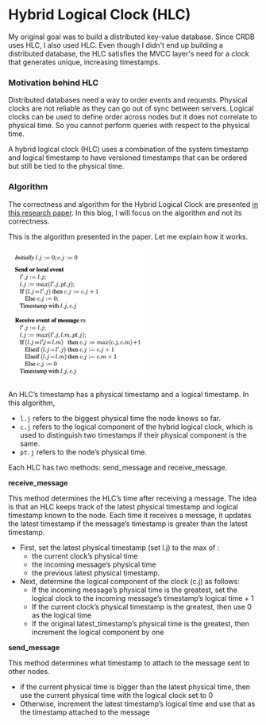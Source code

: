 # Hybrid Logical Clock (HLC)

My original goal was to build a distributed key-value database. Since CRDB uses HLC, I also used HLC. Even though I didn't end up building a distributed database, the HLC satisfies the MVCC layer's need for a clock that generates unique, increasing timestamps.

### Motivation behind HLC

Distributed databases need a way to order events and requests. Physical clocks are not reliable as they can go out of sync between servers. Logical clocks can be used to define order across nodes but it does not correlate to physical time. So you cannot perform queries with respect to the physical time.

A hybrid logical clock (HLC) uses a combination of the system timestamp and logical timestamp to have versioned timestamps that can be ordered but still be tied to the physical time.

### Algorithm

The correctness and algorithm for the Hybrid Logical Clock are presented [in this research paper](https://cse.buffalo.edu/tech-reports/2014-04.pdf). In this blog, I will focus on the algorithm and not its correctness.

This is the algorithm presented in the paper. Let me explain how it works.

<img src="../images/hlc.png" width="55%">

An HLC’s timestamp has a physical timestamp and a logical timestamp. In this algorithm,

- `l.j` refers to the biggest physical time the node knows so far.
- `c.j` refers to the logical component of the hybrid logical clock, which is used to distinguish two timestamps if their physical component is the same.
- `pt.j` refers to the node’s physical time.

Each HLC has two methods: send_message and receive_message.

**receive_message**

This method determines the HLC’s time after receiving a message. The idea is that an HLC keeps track of the latest physical timestamp and logical timestamp known to the node. Each time it receives a message, it updates the latest timestamp if the message’s timestamp is greater than the latest timestamp.

- First, set the latest physical timestamp (set l.j) to the max of :
  - the current clock’s physical time
  - the incoming message’s physical time
  - the previous latest physical timestamp.
- Next, determine the logical component of the clock (c.j) as follows:
  - If the incoming message’s physical time is the greatest, set the logical clock to the incoming message’s timestamp’s logical time + 1
  - If the current clock’s physical timestamp is the greatest, then use 0 as the logical time
  - If the original latest_timestamp’s physical time is the greatest, then increment the logical component by one

**send_message**

This method determines what timestamp to attach to the message sent to other nodes.

- if the current physical time is bigger than the latest physical time, then use the current physical time with the logical clock set to 0
- Otherwise, increment the latest timestamp’s logical time and use that as the timestamp attached to the message
